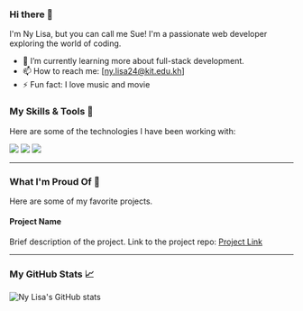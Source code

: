 ### Hi there 👋

I'm Ny Lisa, but you can call me Sue! I'm a passionate web developer exploring the world of coding.

- 🌱 I’m currently learning more about full-stack development.
- 📫 How to reach me: [ny.lisa24@kit.edu.kh]
- ⚡ Fun fact: I love music and movie

### My Skills & Tools 🚀

Here are some of the technologies I have been working with:

<p align="left">
  <img src="https://skillicons.dev/icons?i=html,css,js,ts,python,java,flutter" />
  
  <img src="https://skillicons.dev/icons?i=express,nodejs,react,angular,django" />

  <img src="https://skillicons.dev/icons?i=mongodb,mysql,git,vscode,github,supabase" />
</p>

---

### What I'm Proud Of 🚀

Here are some of my favorite projects.

#### **Project Name**
Brief description of the project. Link to the project repo: [Project Link](https://github.com/nyylisa/...)

---

### My GitHub Stats 📈

![Ny Lisa's GitHub stats](https://github-readme-stats.vercel.app/api?username=nyylisa&show_icons=true&theme=default)
